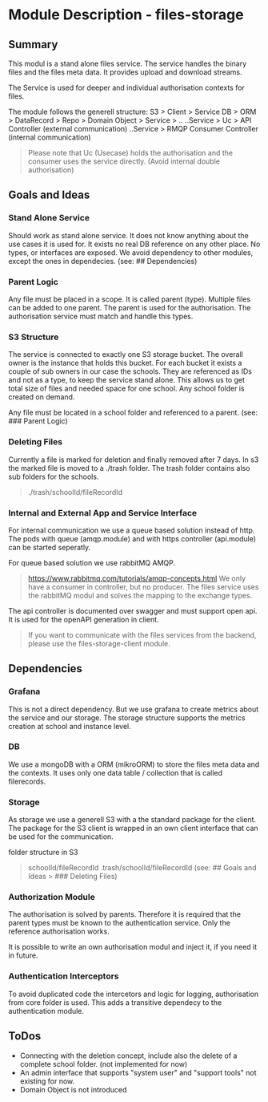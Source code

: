 # Module Description - files-storage

## Summary

This modul is a stand alone files service.
The service handles the binary files and the files meta data.
It provides upload and download streams.

The Service is used for deeper and individual authorisation contexts for files.

The module follows the generell structure:
S3 > Client > Service
DB > ORM > DataRecord > Repo > Domain Object > Service > ..
..Service > Uc > API Controller (external communication)
..Service > RMQP Consumer Controller (internal communication)

> Please note that Uc (Usecase) holds the authorisation and the consumer uses the service directly.
> (Avoid internal double authorisation)

## Goals and Ideas

### Stand Alone Service

Should work as stand alone service.
It does not know anything about the use cases it is used for.
It exists no real DB reference on any other place. No types, or interfaces are exposed.
We avoid dependency to other modules, except the ones in dependecies. (see: ## Dependencies)

### Parent Logic

Any file must be placed in a scope. It is called parent (type).
Multiple files can be added to one parent.
The parent is used for the authorisation.
The authorisation service must match and handle this types.

### S3 Structure

The service is connected to exactly one S3 storage bucket.
The overall owner is the instance that holds this bucket.
For each bucket it exists a couple of sub owners in our case the schools.
They are referenced as IDs and not as a type, to keep the service stand alone.
This allows us to get total size of files and needed space for one school.
Any school folder is created on demand.

Any file must be located in a school folder and referenced to a parent. (see: ### Parent Logic)

### Deleting Files

Currently a file is marked for deletion and finally removed after 7 days.
In s3 the marked file is moved to a ./trash folder.
The trash folder contains also sub folders for the schools.
> ./trash/schoolId/fileRecordId

### Internal and External App and Service Interface

For internal communication we use a queue based solution instead of http.
The pods with queue (amqp.module) and with https controller (api.module) can be started seperatly.

For queue based solution we use rabbitMQ AMQP.
> <https://www.rabbitmq.com/tutorials/amqp-concepts.html>
We only have a consumer in controller, but no producer.
The files service uses the rabbitMQ modul and solves the mapping to the exchange types.

The api controller is documented over swagger and must support open api.
It is used for the openAPI generation in client.

> If you want to communicate with the files services from the backend, please use the files-storage-client module.

## Dependencies

### Grafana

This is not a direct dependency.
But we use grafana to create metrics about the service and our storage.
The storage structure supports the metrics creation at school and instance level.

### DB

We use a mongoDB with a ORM (mikroORM) to store the files meta data and the contexts.
It uses only one data table / collection that is called filerecords.

### Storage

As storage we use a generell S3 with a the standard package for the client.
The package for the S3 client is wrapped in an own client interface that can be used for the communication.

folder structure in S3
> schoolId/fileRecordId
> .trash/schoolId/fileRecordId (see: ## Goals and Ideas > ### Deleting Files)

### Authorization Module

The authorisation is solved by parents.
Therefore it is required that the parent types must be known to the authentication service.
Only the reference authorisation works.

It is possible to write an own authorisation modul and inject it, if you need it in future.

### Authentication Interceptors

To avoid duplicated code the intercetors and logic for logging, authorisation from core folder is used.
This adds a transitive dependecy to the authentication module.

## ToDos

- Connecting with the deletion concept, include also the delete of a complete school folder. (not implemented for now)
- An admin interface that supports "system user" and "support tools" not existing for now.
- Domain Object is not introduced

